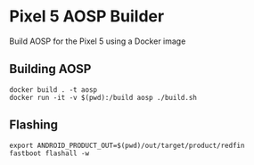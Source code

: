 # Pixel 5 AOSP Builder
Build AOSP for the Pixel 5 using a Docker image

## Building AOSP
```
docker build . -t aosp
docker run -it -v $(pwd):/build aosp ./build.sh
```

## Flashing
```
export ANDROID_PRODUCT_OUT=$(pwd)/out/target/product/redfin
fastboot flashall -w
```
